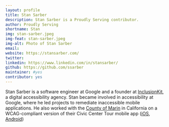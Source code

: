 ```yaml
---
layout: profile
title: Stan Sarber
description: Stan Sarber is a Proudly Serving contributor.
author: Proudly Serving
shortname: Stan
img: stan-sarber.jpeg
img-feat: stan-sarber.jpeg
img-alt: Photo of Stan Sarber
email: 
website: https://stansarber.com/
twitter: 
linkedin: https://www.linkedin.com/in/stansarber/
github: https://github.com/ssarber
maintainer: #yes
contributor: yes
---
```


Stan Sarber is a software engineer at Google and a founder at [InclusionKit](https://www.inclusionkit.com/), a digital accessibility agency. Stan became involved in accessibility at Google, where he led projects to remediate inaccessible mobile applications. He also worked with the [County of Marin](https://www.marincounty.org) in California on a WCAG-compliant version of their Civic Center Tour mobile app ([iOS](https://apps.apple.com/us/app/marin-county-civic-center-tour/id955008719), [Android](https://play.google.com/store/apps/details?id=com.marin.countytour&hl=en&gl=US&pli=1))
